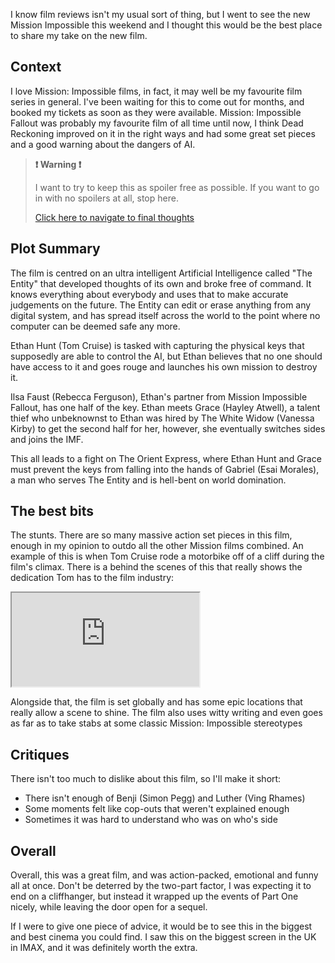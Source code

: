 <!-- 
# title: My take on Mission: Impossible – Dead Reckoning Part One
# description: I watched the brand new Mission Impossible this weekend, here's my thoughts on it.
# seo-description: Mission: Impossible – Dead Reckoning Part One is the long-awaited next instalment to the Mission: Impossible franchise. Here's what I loved about it.
# categories: Movies, Travel, AI
# keywords: mission impossible, mission, tom cruise, simon pegg, dead reckoning, part one, mission impossible 7, mi7, ving rhames, rebecca ferguson, vanessa kirby, haley atwell, esai morales, ai movies, ai warnings, ai risks, new blockbuster
# image: mission7review.png
# imagery: Paramount Pictures / Mission: Impossible
# date: 2023-7-16
-->

I know film reviews isn't my usual sort of thing, but I went to see the new Mission Impossible this weekend and I thought this would be the best place to share my take on the new film.

## Context
I love Mission: Impossible films, in fact, it may well be my favourite film series in general. I've been waiting for this to come out for months, and booked my tickets as soon as they were available. Mission: Impossible Fallout was probably my favourite film of all time until now, I think Dead Reckoning improved on it in the right ways and had some great set pieces and a good warning about the dangers of AI.

> **❗️ Warning ❗️**
>
> I want to try to keep this as spoiler free as possible.
> If you want to go in with no spoilers at all, stop here.
>
> [Click here to navigate to final thoughts](#overall)

## Plot Summary
The film is centred on an ultra intelligent Artificial Intelligence called "The Entity" that developed thoughts of its own and broke free of command. It knows everything about everybody and uses that to make accurate judgements on the future. The Entity can edit or erase anything from any digital system, and has spread itself across the world to the point where no computer can be deemed safe any more.

Ethan Hunt (Tom Cruise) is tasked with capturing the physical keys that supposedly are able to control the AI, but Ethan believes that no one should have access to it and goes rouge and launches his own mission to destroy it.

Ilsa Faust (Rebecca Ferguson), Ethan's partner from Mission Impossible Fallout, has one half of the key. Ethan meets Grace (Hayley Atwell), a talent thief who unbeknownst to Ethan was hired by The White Widow (Vanessa Kirby) to get the second half for her, however, she eventually switches sides and joins the IMF.

This all leads to a fight on The Orient Express, where Ethan Hunt and Grace must prevent the keys from falling into the hands of Gabriel (Esai Morales), a man who serves The Entity and is hell-bent on world domination.

## The best bits
The stunts. There are so many massive action set pieces in this film, enough in my opinion to outdo all the other Mission films combined. An example of this is when Tom Cruise rode a motorbike off of a cliff during the film's climax. There is a behind the scenes of this that really shows the dedication Tom has to the film industry:

<iframe class="youtube" src="https://www.youtube-nocookie.com/embed/-lsFs2615gw"></iframe>

Alongside that, the film is set globally and has some epic locations that really allow a scene to shine. The film also uses witty writing and even goes as far as to take stabs at some classic Mission: Impossible stereotypes

## Critiques
There isn't too much to dislike about this film, so I'll make it short:
- There isn't enough of Benji (Simon Pegg) and Luther (Ving Rhames)
- Some moments felt like cop-outs that weren't explained enough
- Sometimes it was hard to understand who was on who's side

## Overall
Overall, this was a great film, and was action-packed, emotional and funny all at once. Don't be deterred by the two-part factor, I was expecting it to end on a cliffhanger, but instead it wrapped up the events of Part One nicely, while leaving the door open for a sequel.

If I were to give one piece of advice, it would be to see this in the biggest and best cinema you could find. I saw this on the biggest screen in the UK in IMAX, and it was definitely worth the extra.